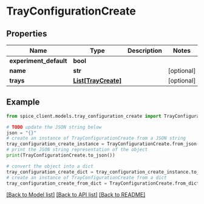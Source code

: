 # TrayConfigurationCreate


## Properties

Name | Type | Description | Notes
------------ | ------------- | ------------- | -------------
**experiment_default** | **bool** |  | 
**name** | **str** |  | [optional] 
**trays** | [**List[TrayCreate]**](TrayCreate.md) |  | [optional] 

## Example

```python
from spice_client.models.tray_configuration_create import TrayConfigurationCreate

# TODO update the JSON string below
json = "{}"
# create an instance of TrayConfigurationCreate from a JSON string
tray_configuration_create_instance = TrayConfigurationCreate.from_json(json)
# print the JSON string representation of the object
print(TrayConfigurationCreate.to_json())

# convert the object into a dict
tray_configuration_create_dict = tray_configuration_create_instance.to_dict()
# create an instance of TrayConfigurationCreate from a dict
tray_configuration_create_from_dict = TrayConfigurationCreate.from_dict(tray_configuration_create_dict)
```
[[Back to Model list]](../README.md#documentation-for-models) [[Back to API list]](../README.md#documentation-for-api-endpoints) [[Back to README]](../README.md)


